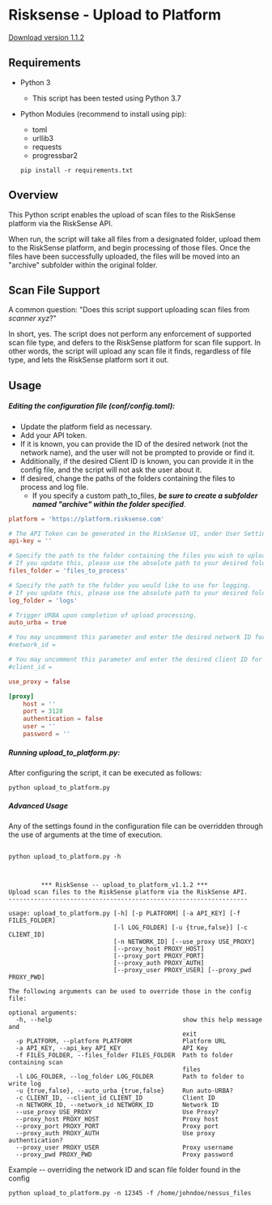 # Risksense - Upload to Platform

[Download version 1.1.2](https://github.com/risksense/upload_to_platform/releases/download/v1.1.2/upload_to_platform-v1.1.2.zip)

## Requirements

 - Python 3
    - This script has been tested using Python 3.7
 - Python Modules (recommend to install using pip):
    - toml
    - urllib3
    - requests
    - progressbar2
   
   `pip install -r requirements.txt`

## Overview
This Python script enables the upload of scan files to the RiskSense platform via the RiskSense API.

When run, the script will take all files from a designated folder, upload them to the RiskSense 
platform, and begin processing of those files.  Once the files have been successfully uploaded, 
the files will be moved into an "archive" subfolder within the original folder.

## Scan File Support
A common question: "Does this script support uploading scan files from *scanner xyz*?"

In short, yes. The script does not perform any enforcement of supported scan file type, and defers 
to the RiskSense platform for scan file support. In other words, the script will upload any scan file 
it finds, regardless of file type, and lets the RiskSense platform sort it out.

## Usage

##### Editing the configuration file (conf/config.toml):
 - Update the platform field as necessary.  
 - Add your API token.  
 - If it is known, you can provide the ID of the desired network (not the network name), and the user 
   will not be prompted to provide or find it.
 - Additionally, if the desired Client ID is known, you can provide it in the config file, and the 
   script will not ask the user about it.
 - If desired, change the paths of the folders containing the files to process and log file.
   - If you specify a custom path_to_files, ___be sure to create a subfolder named "archive" 
     within the folder specified___.

```toml
platform = 'https://platform.risksense.com'

# The API Token can be generated in the RiskSense UI, under User Settings.
api-key = ''

# Specify the path to the folder containing the files you wish to upload.
# If you update this, please use the absolute path to your desired folder.
files_folder = 'files_to_process'

# Specify the path to the folder you would like to use for logging.
# If you update this, please use the absolute path to your desired folder.
log_folder = 'logs'

# Trigger URBA upon completion of upload processing.
auto_urba = true

# You may uncomment this parameter and enter the desired network ID for your upload here if you already know it.
#network_id =

# You may uncomment this parameter and enter the desired client ID for your upload here if you already know it.
#client_id =

use_proxy = false

[proxy]
    host = ''
    port = 3128
    authentication = false
    user = ''
    password = ''

```


##### Running upload_to_platform.py:

After configuring the script, it can be executed as follows:
```commandline
python upload_to_platform.py
```

##### Advanced Usage
Any of the settings found in the configuration file can be overridden through the use of arguments 
at the time of execution.
```commandline

python upload_to_platform.py -h



         *** RiskSense -- upload_to_platform_v1.1.2 ***
Upload scan files to the RiskSense platform via the RiskSense API.
------------------------------------------------------------------

usage: upload_to_platform.py [-h] [-p PLATFORM] [-a API_KEY] [-f FILES_FOLDER]
                             [-l LOG_FOLDER] [-u {true,false}] [-c CLIENT_ID]
                             [-n NETWORK_ID] [--use_proxy USE_PROXY]
                             [--proxy_host PROXY_HOST]
                             [--proxy_port PROXY_PORT]
                             [--proxy_auth PROXY_AUTH]
                             [--proxy_user PROXY_USER] [--proxy_pwd PROXY_PWD]

The following arguments can be used to override those in the config file:

optional arguments:
  -h, --help                                    show this help message and
                                                exit
  -p PLATFORM, --platform PLATFORM              Platform URL
  -a API_KEY, --api_key API_KEY                 API Key
  -f FILES_FOLDER, --files_folder FILES_FOLDER  Path to folder containing scan
                                                files
  -l LOG_FOLDER, --log_folder LOG_FOLDER        Path to folder to write log
  -u {true,false}, --auto_urba {true,false}     Run auto-URBA?
  -c CLIENT_ID, --client_id CLIENT_ID           Client ID
  -n NETWORK_ID, --network_id NETWORK_ID        Network ID
  --use_proxy USE_PROXY                         Use Proxy?
  --proxy_host PROXY_HOST                       Proxy host
  --proxy_port PROXY_PORT                       Proxy port
  --proxy_auth PROXY_AUTH                       Use proxy authentication?
  --proxy_user PROXY_USER                       Proxy username
  --proxy_pwd PROXY_PWD                         Proxy password

```

Example -- overriding the network ID and scan file folder found in the config
```commandline
python upload_to_platform.py -n 12345 -f /home/johndoe/nessus_files
```

